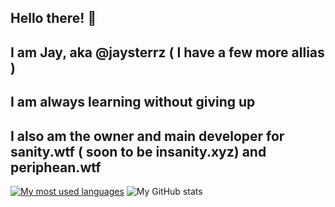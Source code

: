 ## Hello there! 👋

## I am Jay, aka @jaysterrz ( I have a few more allias )
## I am always learning without giving up
## I also am the owner and main developer for sanity.wtf ( soon to be insanity.xyz) and periphean.wtf

[![My most used languages](https://github-readme-stats.vercel.app/api/top-langs/?username=helldevelopment&langs_count=8&theme=blue_navy)](https://github.com/anuraghazra/github-readme-stats)
![My GitHub stats](https://github-readme-stats.vercel.app/api?username=helldevelopment&show_icons=true&theme=blue_navy)
